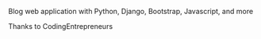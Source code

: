 Blog web application with Python, Django, Bootstrap, Javascript, and more

Thanks to CodingEntrepreneurs